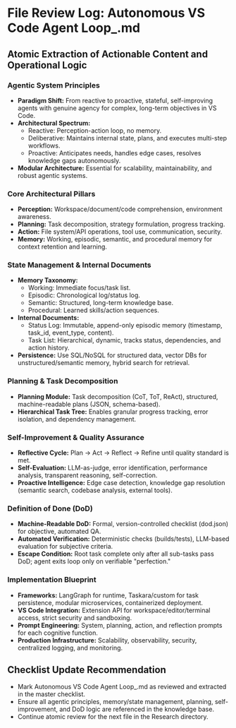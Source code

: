 # File Review Log: Autonomous VS Code Agent Loop_.md

## Atomic Extraction of Actionable Content and Operational Logic

### Agentic System Principles
- **Paradigm Shift:** From reactive to proactive, stateful, self-improving agents with genuine agency for complex, long-term objectives in VS Code.
- **Architectural Spectrum:**
  - Reactive: Perception-action loop, no memory.
  - Deliberative: Maintains internal state, plans, and executes multi-step workflows.
  - Proactive: Anticipates needs, handles edge cases, resolves knowledge gaps autonomously.
- **Modular Architecture:** Essential for scalability, maintainability, and robust agentic systems.

### Core Architectural Pillars
- **Perception:** Workspace/document/code comprehension, environment awareness.
- **Planning:** Task decomposition, strategy formulation, progress tracking.
- **Action:** File system/API operations, tool use, communication, security.
- **Memory:** Working, episodic, semantic, and procedural memory for context retention and learning.

### State Management & Internal Documents
- **Memory Taxonomy:**
  - Working: Immediate focus/task list.
  - Episodic: Chronological log/status log.
  - Semantic: Structured, long-term knowledge base.
  - Procedural: Learned skills/action sequences.
- **Internal Documents:**
  - Status Log: Immutable, append-only episodic memory (timestamp, task_id, event_type, content).
  - Task List: Hierarchical, dynamic, tracks status, dependencies, and action history.
- **Persistence:** Use SQL/NoSQL for structured data, vector DBs for unstructured/semantic memory, hybrid search for retrieval.

### Planning & Task Decomposition
- **Planning Module:** Task decomposition (CoT, ToT, ReAct), structured, machine-readable plans (JSON, schema-based).
- **Hierarchical Task Tree:** Enables granular progress tracking, error isolation, and dependency management.

### Self-Improvement & Quality Assurance
- **Reflective Cycle:** Plan -> Act -> Reflect -> Refine until quality standard is met.
- **Self-Evaluation:** LLM-as-judge, error identification, performance analysis, transparent reasoning, self-correction.
- **Proactive Intelligence:** Edge case detection, knowledge gap resolution (semantic search, codebase analysis, external tools).

### Definition of Done (DoD)
- **Machine-Readable DoD:** Formal, version-controlled checklist (dod.json) for objective, automated QA.
- **Automated Verification:** Deterministic checks (builds/tests), LLM-based evaluation for subjective criteria.
- **Escape Condition:** Root task complete only after all sub-tasks pass DoD; agent exits loop only on verifiable "perfection."

### Implementation Blueprint
- **Frameworks:** LangGraph for runtime, Taskara/custom for task persistence, modular microservices, containerized deployment.
- **VS Code Integration:** Extension API for workspace/editor/terminal access, strict security and sandboxing.
- **Prompt Engineering:** System, planning, action, and reflection prompts for each cognitive function.
- **Production Infrastructure:** Scalability, observability, security, centralized logging, and monitoring.

## Checklist Update Recommendation
- Mark Autonomous VS Code Agent Loop_.md as reviewed and extracted in the master checklist.
- Ensure all agentic principles, memory/state management, planning, self-improvement, and DoD logic are referenced in the knowledge base.
- Continue atomic review for the next file in the Research directory.
